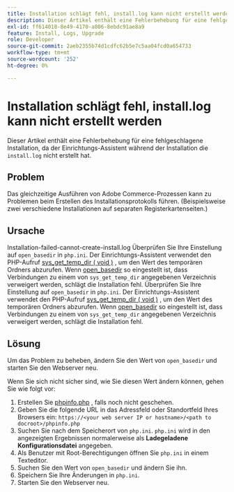```yaml
---
title: Installation schlägt fehl, install.log kann nicht erstellt werden
description: Dieser Artikel enthält eine Fehlerbehebung für eine fehlgeschlagene Installation, da der Einrichtungs-Assistent während der Installation das "install.log"nicht erstellt hat.
exl-id: ff614018-8e49-4170-a806-8ebdc91ae8a9
feature: Install, Logs, Upgrade
role: Developer
source-git-commit: 2aeb2355b74d1cdfc62b5e7c5aa04fcd0a654733
workflow-type: tm+mt
source-wordcount: '252'
ht-degree: 0%

---
```


# Installation schlägt fehl, install.log kann nicht erstellt werden

Dieser Artikel enthält eine Fehlerbehebung für eine fehlgeschlagene Installation, da der Einrichtungs-Assistent während der Installation die `install.log` nicht erstellt hat.

## Problem

Das gleichzeitige Ausführen von Adobe Commerce-Prozessen kann zu Problemen beim Erstellen des Installationsprotokolls führen. (Beispielsweise zwei verschiedene Installationen auf separaten Registerkartenseiten.)

## Ursache

Installation-failed-cannot-create-install.log
Überprüfen Sie Ihre Einstellung auf `open_basedir` in `php.ini`. Der Einrichtungs-Assistent verwendet den PHP-Aufruf [sys\_get\_temp\_dir ( void )](https://php.net/manual/en/function.sys-get-temp-dir.php) , um den Wert des temporären Ordners abzurufen. Wenn [open\_basedir](http://php.net/manual/en/ini.core.php#ini.open-basedir) so eingestellt ist, dass Verbindungen zu einem von `sys_get_temp_dir` angegebenen Verzeichnis verweigert werden, schlägt die Installation fehl.
Überprüfen Sie Ihre Einstellung auf `open_basedir` in `php.ini`. Der Einrichtungs-Assistent verwendet den PHP-Aufruf [sys\_get\_temp\_dir ( void )](https://php.net/manual/en/function.sys-get-temp-dir.php) , um den Wert des temporären Ordners abzurufen. Wenn [open\_basedir](https://php.net/manual/en/ini.core.php#ini.open-basedir) so eingestellt ist, dass Verbindungen zu einem von `sys_get_temp_dir` angegebenen Verzeichnis verweigert werden, schlägt die Installation fehl.


## Lösung

Um das Problem zu beheben, ändern Sie den Wert von `open_basedir` und starten Sie den Webserver neu.

Wenn Sie sich nicht sicher sind, wie Sie diesen Wert ändern können, gehen Sie wie folgt vor:

1. Erstellen Sie [phpinfo.php](https://experienceleague.adobe.com/en/docs/commerce-operations/installation-guide/prerequisites/optional-software) , falls noch nicht geschehen.
1. Geben Sie die folgende URL in das Adressfeld oder Standortfeld Ihres Browsers ein: `https://<your web server IP or hostname>/<path to docroot>/phpinfo.php`
1. Suchen Sie nach dem Speicherort von `php.ini`.     `php.ini` wird in den angezeigten Ergebnissen normalerweise als **Ladegeladene Konfigurationsdatei** angegeben.
1. Als Benutzer mit Root-Berechtigungen öffnen Sie `php.ini` in einem Texteditor.
1. Suchen Sie den Wert von `open_basedir` und ändern Sie ihn.
1. Speichern Sie Ihre Änderungen in `php.ini`.
1. Starten Sie den Webserver neu.
